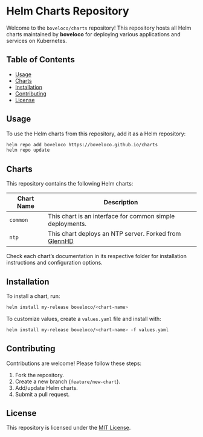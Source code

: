 # Helm Charts Repository

Welcome to the `boveloco/charts` repository! This repository hosts all Helm charts maintained by **boveloco** for deploying various applications and services on Kubernetes.

## Table of Contents
- [Usage](#usage)
- [Charts](#charts)
- [Installation](#installation)
- [Contributing](#contributing)
- [License](#license)

## Usage

To use the Helm charts from this repository, add it as a Helm repository:

```sh
helm repo add boveloco https://boveloco.github.io/charts
helm repo update
```

## Charts

This repository contains the following Helm charts:

| Chart Name  | Description |
|-------------|------------|
| `common` | This chart is an interface for common simple deployments. |
| `ntp` | This chart deploys an NTP server. Forked from [GlennHD](https://github.com/GlennHD/kube-chrony)|

Check each chart’s documentation in its respective folder for installation instructions and configuration options.

## Installation

To install a chart, run:

```sh
helm install my-release boveloco/<chart-name>
```

To customize values, create a `values.yaml` file and install with:

```sh
helm install my-release boveloco/<chart-name> -f values.yaml
```

## Contributing

Contributions are welcome! Please follow these steps:
1. Fork the repository.
2. Create a new branch (`feature/new-chart`).
3. Add/update Helm charts.
4. Submit a pull request.

## License

This repository is licensed under the [MIT License](LICENSE).